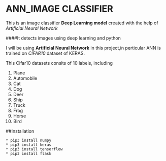 # ANN_IMAGE CLASSIFIER

This is an image classifier **Deep Learning model** created with the help of *Artificial Neural Network*

####It detects images using deep learning and python


I will be using **Artificial Neural Network** in this project,in perticular ANN is trained on *CIFAR10* dataset of KERAS.

This Cifar10 datasets consits of 10 labels, including

   1. Plane
   2. Automobile
   3. Cat
   4. Dog 
   5. Deer
   6. Ship
   7. Truck
   8. Frog
   9. Horse
   10. Bird

##Installation

	* pip3 install numpy
	* pip3 install keras
	* pip3 install tensorflow
	* pip3 install flask 

